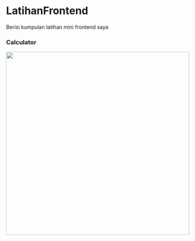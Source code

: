 # LatihanFrontend
Berisi kumpulan latihan mini frontend saya
### Calculator 
<img src="https://user-images.githubusercontent.com/53275414/153339223-18e46d11-d111-484e-9294-5cdd2d4ed045.png" width="500px">
